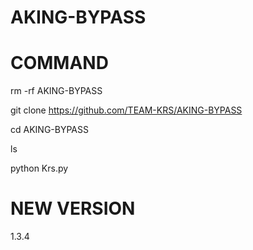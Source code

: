 # AKING-BYPASS

# COMMAND

rm -rf AKING-BYPASS

git clone https://github.com/TEAM-KRS/AKING-BYPASS

cd AKING-BYPASS

ls

python Krs.py

# NEW VERSION 

1.3.4
